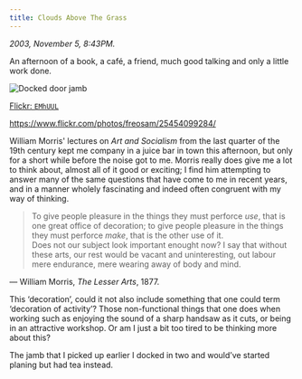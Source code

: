 ```yaml
---
title: Clouds Above The Grass
---
```


*2003, November 5, 8:43PM.*

An afternoon of a book, a café, a friend, much good talking and only a little work done.

![Docked door jamb](https://live.staticflickr.com/1599/25454099284_4882545d8d_c.jpg)

[Flickr: `EMhUUL`](https://flic.kr/p/EMhUUL)

https://www.flickr.com/photos/freosam/25454099284/

William Morris' lectures on *Art and Socialism* from the last quarter of the 19th
century kept me company in a juice bar in town this afternoon,
but only for a short while before the noise got to me.
Morris really does give me a lot to think about, almost all of it good or exciting;
I find him attempting to answer many of the same questions that have come to me in recent years,
and in a manner wholely fascinating and indeed often congruent with my way of thinking.

> To give people pleasure in the things they must perforce _use_, that is one great office of decoration; to give people pleasure in the things they must perforce _make_, that is the other use of it.   
> Does not our subject look important enought now? I say that without these arts, our rest would be vacant and uninteresting, out labour mere endurance, mere wearing away of body and mind.

— William Morris, *The Lesser Arts*, 1877.

This ‘decoration’, could it not also include something that one could term ‘decoration of activity’? Those non-functional things that one does when working such as enjoying the sound of a sharp handsaw as it cuts, or being in an attractive workshop. Or am I just a bit too tired to be thinking more about this?

The jamb that I picked up earlier I docked in two and would’ve started planing but had tea instead.
